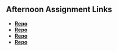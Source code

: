 ## Afternoon Assignment Links

* **[Repo](https://github.com/Levi-T2/scoreboard)**
* **[Repo](https://github.com/Levi-T2/Swarm)**
* **[Repo](https://github.com/Levi-T2/<ASSIGNMENT_REPO>)**
* **[Repo](https://github.com/Levi-T2/<ASSIGNMENT_REPO>)**
